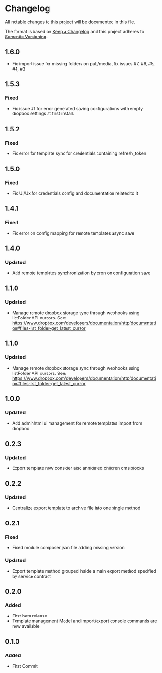 # Changelog
All notable changes to this project will be documented in this file.

The format is based on [Keep a Changelog](http://keepachangelog.com/en/1.0.0/)
and this project adheres to [Semantic Versioning](http://semver.org/spec/v2.0.0.html).

## 1.6.0
- Fix import issue for missing folders on pub/media, fix issues #7, #6, #5, #4, #3

## 1.5.3
### Fixed
- Fix issue #1 for error generated saving configurations with empty dropbox settings at first install.

## 1.5.2
### Fixed
- Fix error for template sync for credentials containing refresh_token 

## 1.5.0
### Fixed
- Fix Ui/Ux for credentials config and documentation related to it

## 1.4.1
### Fixed
- Fix error on config mapping for remote templates async save

## 1.4.0
### Updated
- Add remote templates synchronization by cron on configuration save

## 1.1.0
### Updated
- Manage remote dropbox storage sync through webhooks using listFolder API cursors. See: https://www.dropbox.com/developers/documentation/http/documentation#files-list_folder-get_latest_cursor


## 1.1.0
### Updated
- Manage remote dropbox storage sync through webhooks using listFolder API cursors. See: https://www.dropbox.com/developers/documentation/http/documentation#files-list_folder-get_latest_cursor

## 1.0.0
### Updated
- Add adminhtml ui management for remote templates import from dropbox

## 0.2.3
### Updated
- Export template now consider also annidated children cms blocks

## 0.2.2
### Updated
- Centralize export template to archive file into one single method

## 0.2.1
### Fixed
- Fixed module composer.json file adding missing version
### Updated 
- Export template method grouped inside a main export method specified by service contract

## 0.2.0
### Added
- First beta release
- Template management Model and import/export console commands are now available

## 0.1.0
### Added
- First Commit
